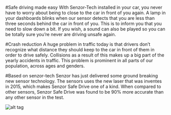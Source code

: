 #Safe driving made easy
With Senzor-Tech installed in your car, you never have to worry about being to close to the car in front of you again. A lamp in your dashboards blinks when our sensor detects that you are less than three seconds behind the car in front of you. This is to inform you that you need to slow down a bit. If you wish, a sound can also be played so you can be totally sure you’re never are driving unsafe again.

#Crash reduction
A huge problem in traffic today is that drivers don’t recognize what distance they should keep to the car in front of them in order to drive safely. Collisions as a result of this makes up a big part of the yearly accidents in traffic. This problem is prominent in all parts of our population, across ages and genders.

#Based on senzor-tech
Senzor has just delivered some ground breaking new sensor technology. The sensors uses the new laser that was inventes in 2015, which makes Senzor Safe Drive one of a kind. When compared to other sensors, Senzor Safe Drive was found to be 90% more accurate than any other sensor in the test.


![alt tag](http://puu.sh/nb6vB/831e9ca6ae.png)
